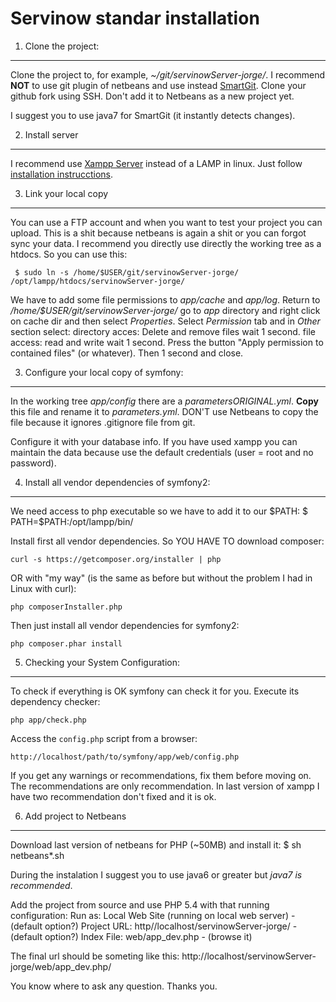 Servinow standar installation
=============================

1) Clone the project:
---------------------
Clone the project to, for example, *~/git/servinowServer-jorge/*. I recommend **NOT** to use git plugin of netbeans and use instead [SmartGit](http://google.es). Clone your github fork using SSH. Don't add it to Netbeans as a new project yet.

I suggest you to use java7 for SmartGit (it instantly detects changes).

2) Install server
-----------------
I recommend use [Xampp Server](http://www.apachefriends.org/es/xampp.html) instead of a LAMP in linux. Just follow [installation instrucctions](http://www.apachefriends.org/en/xampp-linux.html#377).

3) Link your local copy
-----------------------

You can use a FTP account and when you want to test your project you can upload. This is a shit because netbeans is again a shit or you can forgot sync your data. I recommend you directly use directly the working tree as a htdocs. So you can use this:

     $ sudo ln -s /home/$USER/git/servinowServer-jorge/ /opt/lampp/htdocs/servinowServer-jorge/

We have to add some file permissions to *app/cache* and *app/log*. Return to */home/$USER/git/servinowServer-jorge/* go to *app* directory and right click on cache dir and then select *Properties*. Select *Permission* tab and in *Other* section select:
     directory acces: Delete and remove files
wait 1 second.
     file access: read and write
wait 1 second.
Press the button "Apply permission to contained files" (or whatever). Then 1 second and close.

3) Configure your local copy of symfony:
----------------------------------------

In the working tree *app/config* there are a *parametersORIGINAL.yml*. **Copy** this file and rename it to *parameters.yml*. DON'T use Netbeans to copy the file because it ignores .gitignore file from git.

Configure it with your database info. If you have used xampp you can maintain the data because use the default credentials (user = root and no password).

4) Install all vendor dependencies of symfony2:
-----------------------------------------------

We need access to php executable so we have to add it to our $PATH:
    $ PATH=$PATH:/opt/lampp/bin/

Install first all vendor dependencies. So YOU HAVE TO download composer:

    curl -s https://getcomposer.org/installer | php
    
OR with "my way" (is the same as before but without the problem I had in Linux with curl):

    php composerInstaller.php

Then just install all vendor dependencies for symfony2:

    php composer.phar install

5) Checking your System Configuration:
-------------------------------------

To check if everything is OK symfony can check it for you. Execute its dependency checker:

    php app/check.php

Access the `config.php` script from a browser:

    http://localhost/path/to/symfony/app/web/config.php

If you get any warnings or recommendations, fix them before moving on. The recommendations are only recommendation. In last version of xampp I have two recommendation don't fixed and it is ok.

6) Add project to Netbeans
--------------------------
Download last version of netbeans for PHP (~50MB) and install it:
    $ sh netbeans*.sh

During the instalation I suggest you to use java6 or greater but *java7 is recommended*.

Add the project from source and use PHP 5.4 with that running configuration:
    Run as: Local Web Site (running on local web server) - (default option?)
    Project URL: http//localhost/servinowServer-jorge/ - (default option?)
    Index File: web/app_dev.php - (browse it)

The final url should be someting like this:
    http://localhost/servinowServer-jorge/web/app_dev.php/

You know where to ask any question. Thanks you.